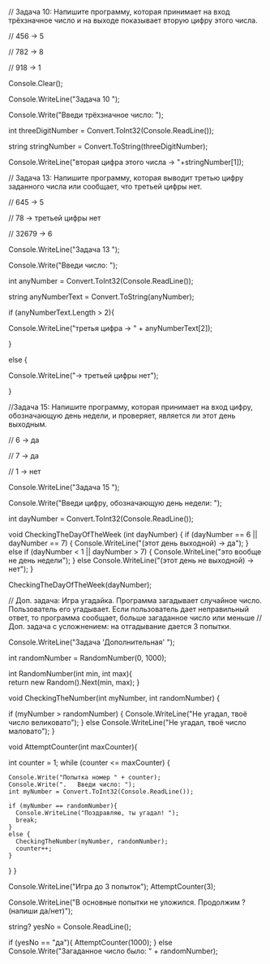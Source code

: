 // Задача 10: Напишите программу, которая принимает на вход трёхзначное число и на выходе показывает вторую цифру этого числа.

// 456 -> 5

// 782 -> 8

// 918 -> 1

 Console.Clear();

 Console.WriteLine("Задача 10 ");

 Console.Write("Введи трёхзначное число: ");

 int threeDigitNumber = Convert.ToInt32(Console.ReadLine());

 string stringNumber = Convert.ToString(threeDigitNumber);

 Console.WriteLine("вторая цифра этого числа -> "+stringNumber[1]);

// Задача 13: Напишите программу, которая выводит третью цифру заданного числа или сообщает, что третьей цифры нет.

// 645 -> 5

// 78 -> третьей цифры нет

// 32679 -> 6

Console.WriteLine("Задача 13 ");


Console.Write("Введи число: ");

int anyNumber = Convert.ToInt32(Console.ReadLine());

string anyNumberText = Convert.ToString(anyNumber);

if (anyNumberText.Length > 2){

  Console.WriteLine("третья цифра -> " + anyNumberText[2]);

}

else {
 
  Console.WriteLine("-> третьей цифры нет");

}

//Задача 15: Напишите программу, которая принимает на вход цифру, обозначающую день недели, и проверяет, является ли этот день выходным.

// 6 -> да

// 7 -> да

// 1 -> нет

Console.WriteLine("Задача 15 ");

Console.Write("Введи цифру, обозначающую день недели: ");

int dayNumber = Convert.ToInt32(Console.ReadLine());

void CheckingTheDayOfTheWeek (int dayNumber) {
  if (dayNumber == 6 || dayNumber == 7) {
  Console.WriteLine("(этот день выходной) -> да");
  }
  else if (dayNumber < 1 || dayNumber > 7) {
    Console.WriteLine("это вообще не день недели");
  }
  else Console.WriteLine("(этот день не выходной) -> нет");
}

CheckingTheDayOfTheWeek(dayNumber);


// Доп. задача: Игра угадайка. Программа загадывает случайное число. Пользователь его угадывает. Если пользователь дает неправильный ответ, то программа сообщает, больше загаданное число или меньше
// Доп. задача с усложнением: на отгадывание дается 3 попытки.

Console.WriteLine("Задача 'Дополнительная' ");

int randomNumber = RandomNumber(0, 1000);

int RandomNumber(int min, int max){   
  return new Random().Next(min, max);
}

void CheckingTheNumber(int myNumber, int randomNumber) {

  if (myNumber > randomNumber) {
    Console.WriteLine("Не угадал, твоё число великовато");
  }
  else Console.WriteLine("Не угадал, твоё число маловато");
}

void AttemptCounter(int maxCounter){

  int counter = 1;
  while (counter <= maxCounter) {

    Console.Write("Попытка номер " + counter);
    Console.Write(".   Введи число: ");
    int myNumber = Convert.ToInt32(Console.ReadLine());

    if (myNumber == randomNumber){
      Console.WriteLine("Поздравляю, ты угадал! ");
      break;
    }
    else {
      CheckingTheNumber(myNumber, randomNumber);
      counter++;
    }
  }
}

Console.WriteLine("Игра до 3 попыток");
AttemptCounter(3);

Console.WriteLine("В основные попытки не уложился. Продолжим ? (напиши да/нет)");

string? yesNo = Console.ReadLine();

if (yesNo == "да"){
AttemptCounter(1000);
}
else Console.Write("Загаданное число было: " + randomNumber);
